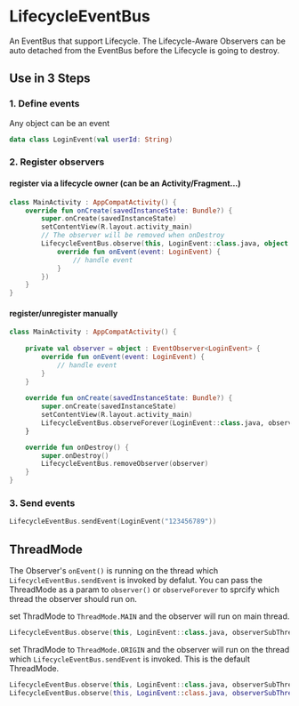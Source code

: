 # LifecycleEventBus
An EventBus that support Lifecycle. The Lifecycle-Aware Observers can be auto detached from the EventBus before the Lifecycle is going to destroy.

## Use in 3 Steps
### 1. Define events
Any object can be an event
```kotlin
data class LoginEvent(val userId: String)
```

### 2. Register observers
#### register via a lifecycle owner (can be an Activity/Fragment...)
```kotlin
class MainActivity : AppCompatActivity() {
    override fun onCreate(savedInstanceState: Bundle?) {
        super.onCreate(savedInstanceState)
        setContentView(R.layout.activity_main)
        // The observer will be removed when onDestroy
        LifecycleEventBus.observe(this, LoginEvent::class.java, object : EventObserver<LoginEvent> {
            override fun onEvent(event: LoginEvent) {
                // handle event
            }
        })
    }
}
```

#### register/unregister manually
```kotlin
class MainActivity : AppCompatActivity() {
    
    private val observer = object : EventObserver<LoginEvent> {
        override fun onEvent(event: LoginEvent) {
            // handle event
        }
    }
    
    override fun onCreate(savedInstanceState: Bundle?) {
        super.onCreate(savedInstanceState)
        setContentView(R.layout.activity_main)
        LifecycleEventBus.observeForever(LoginEvent::class.java, observer)
    }

    override fun onDestroy() {
        super.onDestroy()
        LifecycleEventBus.removeObserver(observer)
    }
}
```

### 3. Send events
```kotlin
LifecycleEventBus.sendEvent(LoginEvent("123456789"))
```

## ThreadMode
The Observer's `onEvent()` is running on the thread which `LifecycleEventBus.sendEvent` is invoked by defalut.
You can pass the ThreadMode as a param to `observer()` or `observeForever` to sprcify which thread the observer should run on.

set ThradMode to `ThreadMode.MAIN` and the observer will run on main thread.
```kotlin
LifecycleEventBus.observe(this, LoginEvent::class.java, observerSubThread, ThreadMode.MAIN)
```
set ThradMode to `ThreadMode.ORIGIN` and the observer will run on the thread which `LifecycleEventBus.sendEvent` is invoked. This is the default ThreadMode.

```kotlin
LifecycleEventBus.observe(this, LoginEvent::class.java, observerSubThread)
LifecycleEventBus.observe(this, LoginEvent::class.java, observerSubThread, ThreadMode.ORIGIN)
```